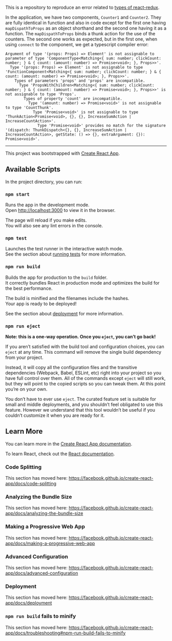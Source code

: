 This is a repository to reproduce an error related to [types of react-redux](https://github.com/DefinitelyTyped/DefinitelyTyped/tree/master/types/react-redux).

In the application, we have two components, `Counter1` and `Counter2`. They are fully identical
in function and also in code except for the first one having `mapDispathToProps` as an object shorthand and the second one having it as a function. The `mapDispathToProps` binds a thunk
action for the use of the counters. The second one works as expected, but in the first one, when using `connect` to the component, we get a typescript compiler error:

```
Argument of type '(props: Props) => Element' is not assignable to parameter of type 'ComponentType<Matching<{ sum: number; clickCount: number; } & { count: (amount: number) => Promise<void>; }, Props>>'.
  Type '(props: Props) => Element' is not assignable to type 'FunctionComponent<Matching<{ sum: number; clickCount: number; } & { count: (amount: number) => Promise<void>; }, Props>>'.
    Types of parameters 'props' and 'props' are incompatible.
      Type 'PropsWithChildren<Matching<{ sum: number; clickCount: number; } & { count: (amount: number) => Promise<void>; }, Props>>' is not assignable to type 'Props'.
        Types of property 'count' are incompatible.
          Type '(amount: number) => Promise<void>' is not assignable to type 'CountThunk'.
            Type 'Promise<void>' is not assignable to type 'ThunkAction<Promise<void>, {}, {}, IncreaseSumAction | IncreaseCountAction>'.
              Type 'Promise<void>' provides no match for the signature '(dispatch: ThunkDispatch<{}, {}, IncreaseSumAction | IncreaseCountAction>, getState: () => {}, extraArgument: {}): Promise<void>'.
```

---

This project was bootstrapped with [Create React App](https://github.com/facebook/create-react-app).

## Available Scripts

In the project directory, you can run:

### `npm start`

Runs the app in the development mode.<br>
Open [http://localhost:3000](http://localhost:3000) to view it in the browser.

The page will reload if you make edits.<br>
You will also see any lint errors in the console.

### `npm test`

Launches the test runner in the interactive watch mode.<br>
See the section about [running tests](https://facebook.github.io/create-react-app/docs/running-tests) for more information.

### `npm run build`

Builds the app for production to the `build` folder.<br>
It correctly bundles React in production mode and optimizes the build for the best performance.

The build is minified and the filenames include the hashes.<br>
Your app is ready to be deployed!

See the section about [deployment](https://facebook.github.io/create-react-app/docs/deployment) for more information.

### `npm run eject`

**Note: this is a one-way operation. Once you `eject`, you can’t go back!**

If you aren’t satisfied with the build tool and configuration choices, you can `eject` at any time. This command will remove the single build dependency from your project.

Instead, it will copy all the configuration files and the transitive dependencies (Webpack, Babel, ESLint, etc) right into your project so you have full control over them. All of the commands except `eject` will still work, but they will point to the copied scripts so you can tweak them. At this point you’re on your own.

You don’t have to ever use `eject`. The curated feature set is suitable for small and middle deployments, and you shouldn’t feel obligated to use this feature. However we understand that this tool wouldn’t be useful if you couldn’t customize it when you are ready for it.

## Learn More

You can learn more in the [Create React App documentation](https://facebook.github.io/create-react-app/docs/getting-started).

To learn React, check out the [React documentation](https://reactjs.org/).

### Code Splitting

This section has moved here: https://facebook.github.io/create-react-app/docs/code-splitting

### Analyzing the Bundle Size

This section has moved here: https://facebook.github.io/create-react-app/docs/analyzing-the-bundle-size

### Making a Progressive Web App

This section has moved here: https://facebook.github.io/create-react-app/docs/making-a-progressive-web-app

### Advanced Configuration

This section has moved here: https://facebook.github.io/create-react-app/docs/advanced-configuration

### Deployment

This section has moved here: https://facebook.github.io/create-react-app/docs/deployment

### `npm run build` fails to minify

This section has moved here: https://facebook.github.io/create-react-app/docs/troubleshooting#npm-run-build-fails-to-minify
